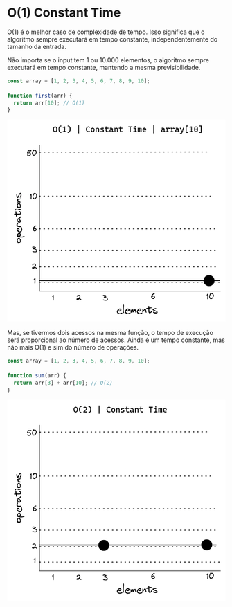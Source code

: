# O(1) Constant Time

O(1) é o melhor caso de complexidade de tempo. Isso significa que o algoritmo sempre executará em tempo constante, independentemente do tamanho da entrada.

Não importa se o input tem 1 ou 10.000 elementos, o algoritmo sempre executará em tempo constante, mantendo a mesma previsibilidade. 

```js
const array = [1, 2, 3, 4, 5, 6, 7, 8, 9, 10];

function first(arr) {
  return arr[10]; // O(1)
}
```

![O(1)](./assets/constant.png)

Mas, se tivermos dois acessos na mesma função, o tempo de execução será proporcional ao número de acessos. Ainda é um tempo constante, mas não mais O(1) e sim do número de operações.

```js
const array = [1, 2, 3, 4, 5, 6, 7, 8, 9, 10];

function sum(arr) {
  return arr[3] + arr[10]; // O(2)
}
```

![O(2)](./assets/constant-2.png)